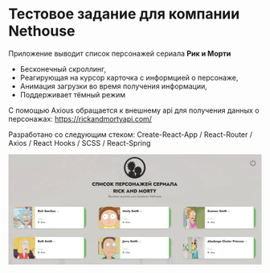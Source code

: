 # Тестовое задание для компании Nethouse
Приложение выводит список персонажей сериала **Рик и Морти**
- Бесконечный скроллинг, 
- Реагирующая на курсор карточка с информцией о персонаже,
- Анимация загрузки во время получения информации,
- Поддерживает тёмный режим

С помощью Axious обращается к внешнему api для получения данных о персонажах:
https://rickandmortyapi.com/

Разработано со следующим стеком:
Create-React-App / React-Router / Axios / React Hooks / SCSS / React-Spring

![](screenshot.jpg)